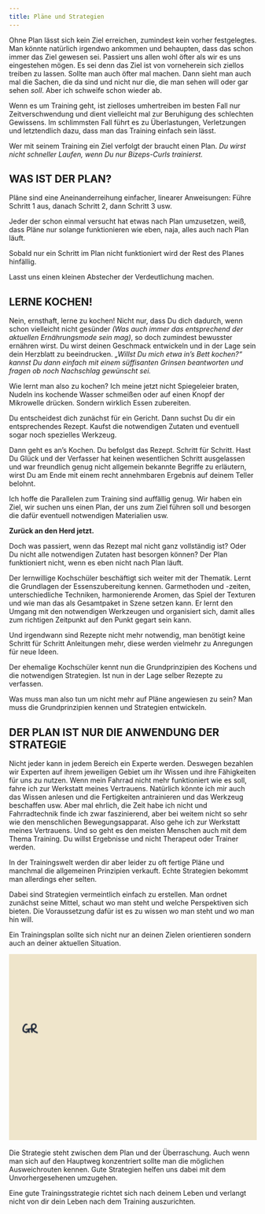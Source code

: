 ```yaml
---
title: Pläne und Strategien
---
```

Ohne Plan lässt sich kein Ziel erreichen, zumindest kein vorher festgelegtes. Man könnte natürlich irgendwo ankommen und behaupten, dass das schon immer das Ziel gewesen sei. Passiert uns allen wohl öfter als wir es uns eingestehen mögen.
Es sei denn das Ziel ist von vorneherein sich ziellos treiben zu lassen. Sollte man auch öfter mal machen. Dann sieht man auch mal die Sachen, die da sind und nicht nur die, die man sehen will oder gar sehen *soll*. Aber ich schweife schon wieder ab.

Wenn es um Training geht, ist zielloses umhertreiben im besten Fall nur Zeitverschwendung und dient vielleicht mal zur Beruhigung des schlechten Gewissens. Im schlimmsten Fall führt es zu Überlastungen, Verletzungen und letztendlich dazu, dass man das Training einfach sein lässt.

Wer mit seinem Training ein Ziel verfolgt der braucht einen Plan. *Du wirst nicht schneller Laufen, wenn Du nur Bizeps-Curls trainierst.*

## WAS IST DER PLAN?

Pläne sind eine Aneinanderreihung einfacher, linearer Anweisungen: Führe Schritt 1 aus, danach Schritt 2, dann Schritt 3 usw.

Jeder der schon einmal versucht hat etwas nach Plan umzusetzen, weiß, dass Pläne nur solange funktionieren wie eben, naja, alles auch nach Plan läuft.

Sobald nur ein Schritt im Plan nicht funktioniert wird der Rest des Planes hinfällig.

Lasst uns einen kleinen Abstecher der Verdeutlichung machen. 

## LERNE KOCHEN!

Nein, ernsthaft, lerne zu kochen! Nicht nur, dass Du dich dadurch, wenn schon vielleicht nicht gesünder *(Was auch immer das entsprechend der aktuellen Ernährungsmode sein mag)*, so doch zumindest bewusster ernähren wirst. Du wirst deinen Geschmack entwickeln und in der Lage sein dein Herzblatt zu beeindrucken. *„Willst Du mich etwa in’s Bett kochen?“ kannst Du dann einfach mit einem süffisanten Grinsen beantworten und fragen ob noch Nachschlag gewünscht sei.*

Wie lernt man also zu kochen? Ich meine jetzt nicht Spiegeleier braten, Nudeln ins kochende Wasser schmeißen oder auf einen Knopf der Mikrowelle drücken. Sondern wirklich Essen zubereiten.

Du entscheidest dich zunächst für ein Gericht. Dann suchst Du dir ein entsprechendes Rezept. Kaufst die notwendigen Zutaten und eventuell sogar noch spezielles Werkzeug.

Dann geht es an’s Kochen. Du befolgst das Rezept. Schritt für Schritt. Hast Du Glück und der Verfasser hat keinen wesentlichen Schritt ausgelassen und war freundlich genug nicht allgemein bekannte Begriffe zu erläutern, wirst Du am Ende mit einem recht annehmbaren Ergebnis auf deinem Teller belohnt.

Ich hoffe die Parallelen zum Training sind auffällig genug. Wir haben ein Ziel, wir suchen uns einen Plan, der uns zum Ziel führen soll und besorgen die dafür eventuell notwendigen Materialien usw.

**Zurück an den Herd jetzt.**

Doch was passiert, wenn das Rezept mal nicht ganz vollständig ist? Oder Du nicht alle notwendigen Zutaten hast besorgen können? Der Plan funktioniert nicht, wenn es eben nicht nach Plan läuft.

Der lernwillige Kochschüler beschäftigt sich weiter mit der Thematik. Lernt die Grundlagen der Essenszubereitung kennen. Garmethoden und -zeiten, unterschiedliche Techniken, harmonierende Aromen, das Spiel der Texturen und wie man das als Gesamtpaket in Szene setzen kann. Er lernt den Umgang mit den notwendigen Werkzeugen und organisiert sich, damit alles zum richtigen Zeitpunkt auf den Punkt gegart sein kann.

Und irgendwann sind Rezepte nicht mehr notwendig, man benötigt keine Schritt für Schritt Anleitungen mehr, diese werden vielmehr zu Anregungen für neue Ideen.

Der ehemalige Kochschüler kennt nun die Grundprinzipien des Kochens und die notwendigen Strategien. Ist nun in der Lage selber Rezepte zu verfassen.

Was muss man also tun um nicht mehr auf Pläne angewiesen zu sein? Man muss die Grundprinzipien kennen und Strategien entwickeln.

## DER PLAN IST NUR DIE ANWENDUNG DER STRATEGIE

Nicht jeder kann in jedem Bereich ein Experte werden. Deswegen bezahlen wir Experten auf ihrem jeweiligen Gebiet um ihr Wissen und ihre Fähigkeiten für uns zu nutzen. Wenn mein Fahrrad nicht mehr funktioniert wie es soll, fahre ich zur Werkstatt meines Vertrauens. Natürlich könnte ich mir auch das Wissen anlesen und die Fertigkeiten antrainieren und das Werkzeug beschaffen usw. Aber mal ehrlich, die Zeit habe ich nicht und Fahrradtechnik finde ich zwar faszinierend, aber bei weitem nicht so sehr wie den menschlichen Bewegungsapparat. Also gehe ich zur Werkstatt meines Vertrauens. Und so geht es den meisten Menschen auch mit dem Thema Training. Du willst Ergebnisse und nicht Therapeut oder Trainer werden.

In der Trainingswelt werden dir aber leider zu oft fertige Pläne und manchmal die allgemeinen Prinzipien verkauft. Echte Strategien bekommt man allerdings eher selten.

Dabei sind Strategien vermeintlich einfach zu erstellen. Man ordnet zunächst seine Mittel, schaut wo man steht und welche Perspektiven sich bieten. Die Voraussetzung dafür ist es zu wissen wo man steht und wo man hin will.

Ein Trainingsplan sollte sich nicht nur an deinen Zielen orientieren sondern auch an deiner aktuellen Situation.

![Strategie](/assets/LT-Regel-Nr.02.gif)

Die Strategie steht zwischen dem Plan und der Überraschung. Auch wenn man sich auf den Hauptweg konzentriert sollte man die möglichen Ausweichrouten kennen. Gute Strategien helfen uns dabei mit dem Unvorhergesehenen umzugehen.

Eine gute Trainingsstrategie richtet sich nach deinem Leben und verlangt nicht von dir dein Leben nach dem Training auszurichten.

